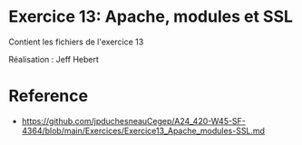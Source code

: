 # Exercice 13: Apache, modules et SSL

Contient les fichiers de l'exercice 13

Réalisation : Jeff Hebert

# Reference

- https://github.com/jpduchesneauCegep/A24_420-W45-SF-4364/blob/main/Exercices/Exercice13_Apache_modules-SSL.md
